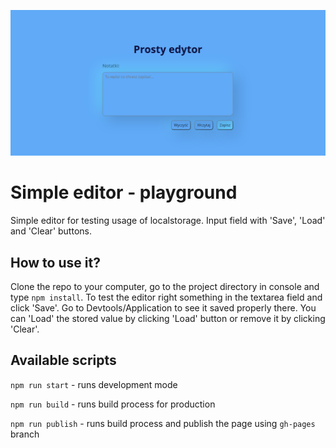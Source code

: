 ![cover](/public/cover.png)

# Simple editor - playground

Simple editor for testing usage of localstorage. Input field with 'Save', 'Load' and 'Clear' buttons.

## How to use it?

Clone the repo to your computer, go to the project directory in console and type `npm install`. To test the editor right something in the textarea field and click 'Save'. Go to Devtools/Application to see it saved properly there. You can 'Load' the stored value by clicking 'Load' button or remove it by clicking 'Clear'.

## Available scripts

`npm run start` - runs development mode

`npm run build` - runs build process for production

`npm run publish` - runs build process and publish the page using `gh-pages` branch

